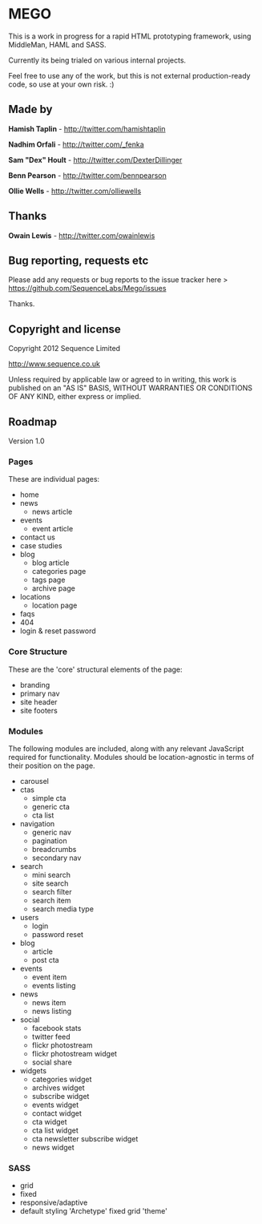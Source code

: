MEGO
====

This is a work in progress for a rapid HTML prototyping framework, using MiddleMan, HAML and SASS.

Currently its being trialed on various internal projects.

Feel free to use any of the work, but this is not external production-ready code, so use at your own risk. :)


Made by
-------

**Hamish Taplin** - http://twitter.com/hamishtaplin

**Nadhim Orfali** - http://twitter.com/_fenka

**Sam "Dex" Hoult** - http://twitter.com/DexterDillinger

**Benn Pearson** - http://twitter.com/bennpearson

**Ollie Wells** - http://twitter.com/olliewells


Thanks
-------

**Owain Lewis** - http://twitter.com/owainlewis


Bug reporting, requests etc
---------------------
Please add any requests or bug reports to the issue tracker here > https://github.com/SequenceLabs/Mego/issues

Thanks.


Copyright and license
---------------------

Copyright 2012 Sequence Limited

http://www.sequence.co.uk

Unless required by applicable law or agreed to in writing, this work is published on an "AS IS" BASIS,
WITHOUT WARRANTIES OR CONDITIONS OF ANY KIND, either express or implied.


Roadmap
-------

Version 1.0

### Pages

These are individual pages:

- home
- news
  - news article
- events
  - event article
- contact us
- case studies
- blog
  - blog article
  - categories page
  - tags page
  - archive page
- locations
  - location page
- faqs
- 404
- login & reset password

### Core Structure

These are the 'core' structural elements of the page:

- branding
- primary nav
- site header
- site footers

### Modules

The following modules are included, along with any relevant JavaScript required for functionality. Modules should be location-agnostic in terms of their position on the page.

- carousel
- ctas
  - simple cta
  - generic cta
  - cta list
- navigation
  - generic nav
  - pagination
  - breadcrumbs
  - secondary nav
- search
  - mini search
  - site search
  - search filter
  - search item
  - search media type
- users
  - login
  - password reset
- blog
  - article
  - post cta
- events
  - event item
  - events listing
- news
  - news item
  - news listing
- social
  - facebook stats
  - twitter feed
  - flickr photostream
  - flickr photostream widget
  - social share
- widgets
  - categories widget
  - archives widget
  - subscribe widget
  - events widget
  - contact widget
  - cta widget
  - cta list widget
  - cta newsletter subscribe widget
  - news widget

### SASS

- grid
 - fixed
 - responsive/adaptive
- default styling 'Archetype' fixed grid 'theme'



